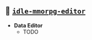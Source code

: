## 🎨 [`idle-mmorpg-editor`](https://github.com/luizantoniona/idle-mmorpg/tree/main/idle-mmorpg-editor)
- **Data Editor**
  - TODO
